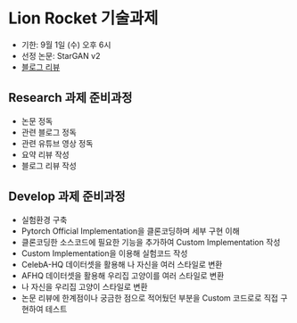 # Lion Rocket 기술과제
- 기한: 9월 1일 (수) 오후 6시
- 선정 논문: StarGAN v2
- [블로그 리뷰](https://shoveling-pig.github.io/dev/2021/08/26/dev-ml-stargan-v2/)

## Research 과제 준비과정
- 논문 정독
- 관련 블로그 정독
- 관련 유튜브 영상 정독
- 요약 리뷰 작성
- 블로그 리뷰 작성

## Develop 과제 준비과정
- 실험환경 구축
- Pytorch Official Implementation을 클론코딩하며 세부 구현 이해
- 클론코딩한 소스코드에 필요한 기능을 추가하여 Custom Implementation 작성
- Custom Implementation을 이용해 실험코드 작성
- CelebA-HQ 데이터셋을 활용해 나 자신을 여러 스타일로 변환
- AFHQ 데이터셋을 활용해 우리집 고양이를 여러 스타일로 변환
- 나 자신을 우리집 고양이 스타일로 변환
- 논문 리뷰에 한계점이나 궁금한 점으로 적어뒀던 부분을 Custom 코드로로 직접 구현하여 테스트